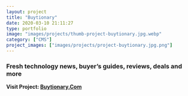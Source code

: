 ```yaml
---
layout: project
title: "Buytionary"
date: 2020-03-10 21:11:27
type: portfolio
image: "images/projects/thumb-project-buytionary.jpg.webp"
category: ["CMS"]
project_images: ["images/projects/project-buytionary.jpg.png"]
---
```




### Fresh technology news, buyer’s guides, reviews, deals and more

**Visit Project: [Buytionary.Com](https://buytionary.com)**
